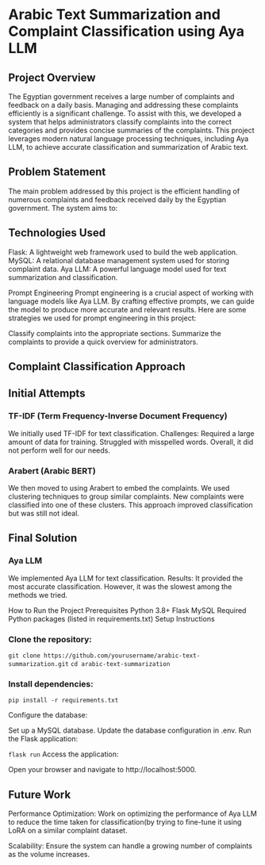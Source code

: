 # Arabic Text Summarization and Complaint Classification using Aya LLM
## Project Overview
The Egyptian government receives a large number of complaints and feedback on a daily basis. Managing and addressing these complaints efficiently is a significant challenge. To assist with this, we developed a system that helps administrators classify complaints into the correct categories and provides concise summaries of the complaints. This project leverages modern natural language processing techniques, including Aya LLM, to achieve accurate classification and summarization of Arabic text.

## Problem Statement
The main problem addressed by this project is the efficient handling of numerous complaints and feedback received daily by the Egyptian government. The system aims to:

## Technologies Used
Flask: A lightweight web framework used to build the web application.
MySQL: A relational database management system used for storing complaint data.
Aya LLM: A powerful language model used for text summarization and classification.

Prompt Engineering
Prompt engineering is a crucial aspect of working with language models like Aya LLM. By crafting effective prompts, we can guide the model to produce more accurate and relevant results. Here are some strategies we used for prompt engineering in this project:


Classify complaints into the appropriate sections.
Summarize the complaints to provide a quick overview for administrators.
## Complaint Classification Approach
## Initial Attempts
### TF-IDF (Term Frequency-Inverse Document Frequency)

We initially used TF-IDF for text classification.
Challenges:
Required a large amount of data for training.
Struggled with misspelled words.
Overall, it did not perform well for our needs.
### Arabert (Arabic BERT)

We then moved to using Arabert to embed the complaints.
We used clustering techniques to group similar complaints.
New complaints were classified into one of these clusters.
This approach improved classification but was still not ideal.
## Final Solution
### Aya LLM
We implemented Aya LLM for text classification.
Results:
It provided the most accurate classification.
However, it was the slowest among the methods we tried.


How to Run the Project
Prerequisites
Python 3.8+
Flask
MySQL
Required Python packages (listed in requirements.txt)
Setup Instructions

### Clone the repository:
```git clone https://github.com/yourusername/arabic-text-summarization.git```
```cd arabic-text-summarization```

### Install dependencies:

```pip install -r requirements.txt```

Configure the database:

Set up a MySQL database.
Update the database configuration in .env.
Run the Flask application:

```flask run```
Access the application:

Open your browser and navigate to http://localhost:5000.
## Future Work

Performance Optimization: Work on optimizing the performance of Aya LLM to reduce the time taken for classification(by trying to fine-tune it using LoRA on a similar complaint dataset.

Scalability: Ensure the system can handle a growing number of complaints as the volume increases.


